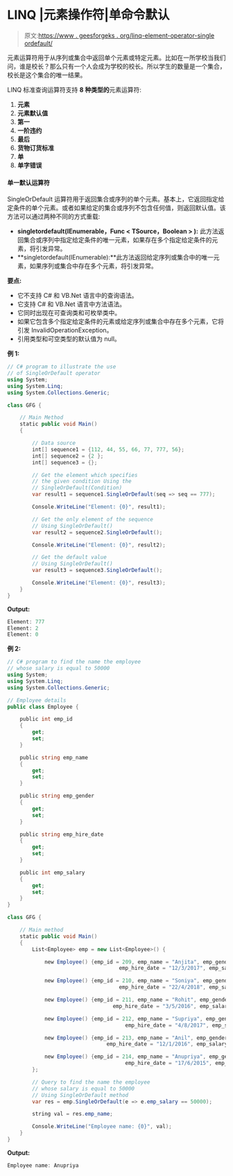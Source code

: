 # LINQ |元素操作符|单命令默认

> 原文:[https://www . geesforgeks . org/linq-element-operator-single ordefault/](https://www.geeksforgeeks.org/linq-element-operator-singleordefault/)

元素运算符用于从序列或集合中返回单个元素或特定元素。比如在一所学校当我们问，谁是校长？那么只有一个人会成为学校的校长。所以学生的数量是一个集合，校长是这个集合的唯一结果。

LINQ 标准查询运算符支持 **8 种类型的**元素运算符:

1.  **元素**
2.  **元素默认值**
3.  **第一**
4.  **一阶违约**
5.  **最后**
6.  **货物订货标准**
7.  **单**
8.  **单字错误**

#### 单一默认运算符

SingleOrDefault 运算符用于返回集合或序列的单个元素。基本上，它返回指定给定条件的单个元素。或者如果给定的集合或序列不包含任何值，则返回默认值。该方法可以通过两种不同的方式重载:

*   **singletordefault<t source>(IEnumerable<t source>，Func < TSource，Boolean > ):** 此方法返回集合或序列中指定给定条件的唯一元素，如果存在多个指定给定条件的元素，将引发异常。
*   **singletordefault<t source>(IEnumerable<t source>):**此方法返回给定序列或集合中的唯一元素，如果序列或集合中存在多个元素，将引发异常。

**要点:**

*   它不支持 C# 和 VB.Net 语言中的查询语法。
*   它支持 C# 和 VB.Net 语言中方法语法。
*   它同时出现在可查询类和可枚举类中。
*   如果它包含多个指定给定条件的元素或给定序列或集合中存在多个元素，它将引发 InvalidOperationException。
*   引用类型和可空类型的默认值为 null。

**例 1:**

```cs
// C# program to illustrate the use
// of SingleOrDefault operator
using System;
using System.Linq;
using System.Collections.Generic;

class GFG {

    // Main Method
    static public void Main()
    {

        // Data source
        int[] sequence1 = {112, 44, 55, 66, 77, 777, 56};
        int[] sequence2 = {2 };
        int[] sequence3 = {};

        // Get the element which specifies
        // the given condition Using the 
        // SingleOrDefault(Condition)
        var result1 = sequence1.SingleOrDefault(seq => seq == 777);

        Console.WriteLine("Element: {0}", result1);

        // Get the only element of the sequence
        // Using SingleOrDefault()
        var result2 = sequence2.SingleOrDefault();

        Console.WriteLine("Element: {0}", result2);

        // Get the default value
        // Using SingleOrDefault() 
        var result3 = sequence3.SingleOrDefault();

        Console.WriteLine("Element: {0}", result3);
    }
}
```

**Output:**

```cs
Element: 777
Element: 2
Element: 0

```

**例 2:**

```cs
// C# program to find the name the employee
// whose salary is equal to 50000
using System;
using System.Linq;
using System.Collections.Generic;

// Employee details
public class Employee {

    public int emp_id
    {
        get;
        set;
    }

    public string emp_name
    {
        get;
        set;
    }

    public string emp_gender
    {
        get;
        set;
    }

    public string emp_hire_date
    {
        get;
        set;
    }

    public int emp_salary
    {
        get;
        set;
    }
}

class GFG {

    // Main method
    static public void Main()
    {
        List<Employee> emp = new List<Employee>() {

            new Employee() {emp_id = 209, emp_name = "Anjita", emp_gender = "Female",
                                    emp_hire_date = "12/3/2017", emp_salary = 20000},

            new Employee() {emp_id = 210, emp_name = "Soniya", emp_gender = "Female",
                                    emp_hire_date = "22/4/2018", emp_salary = 30000},

            new Employee() {emp_id = 211, emp_name = "Rohit", emp_gender = "Male",
                                  emp_hire_date = "3/5/2016", emp_salary = 40000},

            new Employee() {emp_id = 212, emp_name = "Supriya", emp_gender = "Female",
                                      emp_hire_date = "4/8/2017", emp_salary = 40000},

            new Employee() {emp_id = 213, emp_name = "Anil", emp_gender = "Male",
                                emp_hire_date = "12/1/2016", emp_salary = 40000},

            new Employee() {emp_id = 214, emp_name = "Anupriya", emp_gender = "Female",
                                      emp_hire_date = "17/6/2015", emp_salary = 50000},
        };

        // Query to find the name the employee
        // whose salary is equal to 50000
        // Using SingleOrDefault method
        var res = emp.SingleOrDefault(e => e.emp_salary == 50000);

        string val = res.emp_name;

        Console.WriteLine("Employee name: {0}", val);
    }
}
```

**Output:**

```cs
Employee name: Anupriya

```